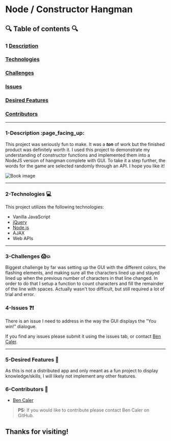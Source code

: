 <!-- This is a basic template for ReadMe files -->

# Node / Constructor Hangman

  

## :mag: Table of contents :mag:

  

### 1 [Description](#1-description-page_facing_up)
### [Technologies](#2-technologies-computer)
### [Challenges](#3-challenges-screamboom)
### [Issues](#4-issues-questionexclamation)
### [Desired Features](#5-desired-features-star2)
### [Contributors](#6-contributors-raised_hands)

 ---

### 1-Description :page\_facing\_up:

This project was seriously fun to make. It was a ***ton*** of work but the finished product was definitely worth it. I used this project to demonstrate my understanding of constructor functions and implemented them into a NodeJS version of hangman complete with GUI. To take it a step further, the words for the game are selected randomly through an API. I hope you like it!

![Book image](https://github.com/benwcaler/githubassets/blob/master/images/constructorHangman.gif)


---


### 2-Technologies  :computer:

  This project utilizes the following technologies:

- Vanilla JavaScript
- [jQuery](https://jquery.com/)
- [Node.js](https://nodejs.org/en/)
- AJAX
- Web APIs

---

### 3-Challenges :scream::boom:

Biggest challenge by far was setting up the GUI with the different colors, the flashing elements, and making sure all the characters lined up and stayed lined up when the previous number of characters in that line changed. In order to do that I setup a function to count characters and fill the remainder of the line with spaces. Actually wasn't too difficult, but still required a lot of trial and error. 

### 4-Issues :question::exclamation:

There is an issue I need to address in the way the GUI displays the "You win!" dialogue.  

If you find any issues please submit it using the issues tab, or contact [Ben Caler](https://github.com/benwcaler/).

---

### 5-Desired Features :star2:

As this is not a distributed app and only meant as a fun project to display knowledge/skills, I will likely not implement any other features. 

### 6-Contributors :raised_hands:

- [Ben Caler](https://github.com/benwcaler/)

> **PS:** If you would like to contribute please contact Ben Caler on GitHub. 


## Thanks for visiting!
